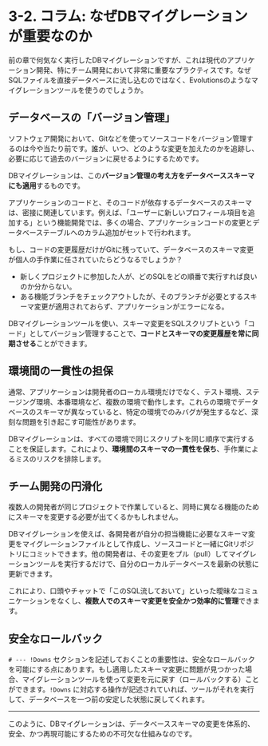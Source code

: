 # 3-2. コラム: なぜDBマイグレーションが重要なのか

前の章で何気なく実行したDBマイグレーションですが、これは現代のアプリケーション開発、特にチーム開発において非常に重要なプラクティスです。なぜSQLファイルを直接データベースに流し込むのではなく、Evolutionsのようなマイグレーションツールを使うのでしょうか。

## データベースの「バージョン管理」

ソフトウェア開発において、Gitなどを使ってソースコードをバージョン管理するのは今や当たり前です。誰が、いつ、どのような変更を加えたのかを追跡し、必要に応じて過去のバージョンに戻せるようにするためです。

DBマイグレーションは、この**バージョン管理の考え方をデータベーススキーマにも適用**するものです。

アプリケーションのコードと、そのコードが依存するデータベースのスキーマは、密接に関連しています。例えば、「ユーザーに新しいプロフィール項目を追加する」という機能開発では、多くの場合、アプリケーションコードの変更とデータベーステーブルへのカラム追加がセットで行われます。

もし、コードの変更履歴だけがGitに残っていて、データベースのスキーマ変更が個人の手作業に任されていたらどうなるでしょうか？
- 新しくプロジェクトに参加した人が、どのSQLをどの順番で実行すれば良いのか分からない。
- ある機能ブランチをチェックアウトしたが、そのブランチが必要とするスキーマ変更が適用されておらず、アプリケーションがエラーになる。

DBマイグレーションツールを使い、スキーマ変更をSQLスクリプトという「コード」としてバージョン管理することで、**コードとスキーマの変更履歴を常に同期させる**ことができます。

## 環境間の一貫性の担保

通常、アプリケーションは開発者のローカル環境だけでなく、テスト環境、ステージング環境、本番環境など、複数の環境で動作します。これらの環境でデータベースのスキーマが異なっていると、特定の環境でのみバグが発生するなど、深刻な問題を引き起こす可能性があります。

DBマイグレーションは、すべての環境で同じスクリプトを同じ順序で実行することを保証します。これにより、**環境間のスキーマの一貫性を保ち**、手作業によるミスのリスクを排除します。

## チーム開発の円滑化

複数人の開発者が同じプロジェクトで作業していると、同時に異なる機能のためにスキーマを変更する必要が出てくるかもしれません。

DBマイグレーションを使えば、各開発者が自分の担当機能に必要なスキーマ変更をマイグレーションファイルとして作成し、ソースコードと一緒にGitリポジトリにコミットできます。他の開発者は、その変更をプル（pull）してマイグレーションツールを実行するだけで、自分のローカルデータベースを最新の状態に更新できます。

これにより、口頭やチャットで「このSQL流しておいて」といった曖昧なコミュニケーションをなくし、**複数人でのスキーマ変更を安全かつ効率的に管理**できます。

## 安全なロールバック

`# --- !Downs` セクションを記述しておくことの重要性は、安全なロールバックを可能にする点にあります。もし適用したスキーマ変更に問題が見つかった場合、マイグレーションツールを使って変更を元に戻す（ロールバックする）ことができます。`!Downs` に対応する操作が記述されていれば、ツールがそれを実行して、データベースを一つ前の安定した状態に戻してくれます。

---

このように、DBマイグレーションは、データベーススキーマの変更を体系的、安全、かつ再現可能にするための不可欠な仕組みなのです。
